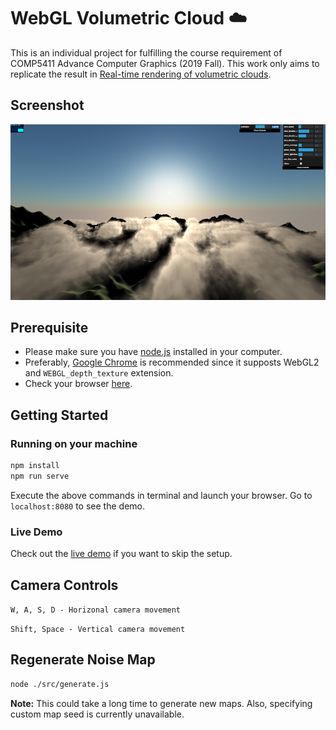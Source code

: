 # WebGL Volumetric Cloud :cloud:
This is an individual project for fulfilling the course requirement of COMP5411 Advance Computer Graphics (2019 Fall). This work only aims to replicate the result in [Real-time rendering of volumetric clouds](https://pdfs.semanticscholar.org/89e9/153a091889c584df034a953a0eff4de45ee9.pdf). 

## Screenshot
![screenshot](screenshots/2019_12_8.png)

## Prerequisite
- Please make sure you have [node.js](https://nodejs.org/en/) installed in your computer. 
- Preferably, [Google Chrome](https://www.google.com/chrome/) is recommended since it supposts WebGL2 and `WEBGL_depth_texture` extension. 
- Check your browser [here](https://webglreport.com/?v=2).

## Getting Started
### Running on your machine
```sh
npm install
npm run serve
```
Execute the above commands in terminal and launch your browser. Go to `localhost:8080` to see the demo.
### Live Demo
Check out the [live demo](https://tkchanat.github.io/webgl-volumetric-cloud/) if you want to skip the setup. 

## Camera Controls
`W, A, S, D - Horizonal camera movement`

`Shift, Space - Vertical camera movement`

## Regenerate Noise Map
```sh
node ./src/generate.js
```
**Note:** This could take a long time to generate new maps. Also, specifying custom map seed is currently unavailable.